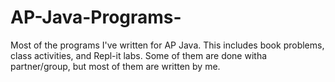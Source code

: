 # AP-Java-Programs-
Most of the programs I've written for AP Java. This includes book problems, class activities, and Repl-it labs. Some of them are done witha partner/group, but most of them are written by me. 
